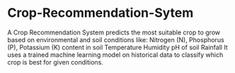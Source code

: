 # Crop-Recommendation-Sytem
A Crop Recommendation System predicts the most suitable crop to grow based on environmental and soil conditions like:  Nitrogen (N), Phosphorus (P), Potassium (K) content in soil  Temperature  Humidity  pH of soil  Rainfall  It uses a trained machine learning model on historical data to classify which crop is best for given conditions.
